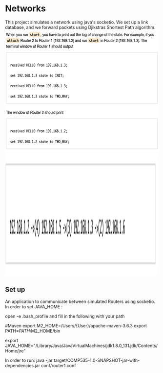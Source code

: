 # Networks
This project simulates a network using java's socketio. We set up a link database, and we forward packets using Djikstras Shortest Path algorithm.
<img src="Packet Forwarding Example.png"  width="1000" height="400"/>
<img src="Shortest Path.png"  width="500" height="400"/>

## Set up

An application to communicate between simulated Routers using socketio.
In order to set JAVA_HOME :

open -e .bash_profile and fill in the following with your path

#Maven
export M2_HOME=/Users/{User}/apache-maven-3.6.3 
export PATH=$PATH:$M2_HOME/bin

export JAVA_HOME="/Library/Java/JavaVirtualMachines/jdk1.8.0_131.jdk/Contents/Home/jre"


In order to run: 
java -jar target/COMP535-1.0-SNAPSHOT-jar-with-dependencies.jar conf/router1.conf
